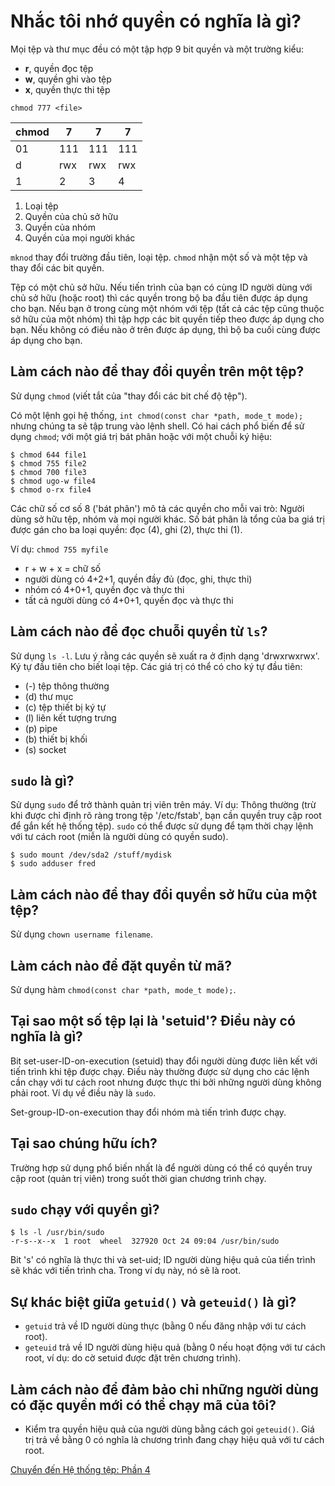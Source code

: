 # Nhắc tôi nhớ quyền có nghĩa là gì?

Mọi tệp và thư mục đều có một tập hợp 9 bit quyền và một trường kiểu:
* **r**, quyền đọc tệp
* **w**, quyền ghi vào tệp
* **x**, quyền thực thi tệp

`chmod 777 <file>`

|chmod | 7 |  7  |  7  |
|----|-----|-----|-----|
| 01 | 111 | 111 | 111 |
| d | rwx | rwx | rwx |
| 1 | 2   |  3  |  4  |

1. Loại tệp<br />
2. Quyền của chủ sở hữu<br />
3. Quyền của nhóm<br />
4. Quyền của mọi người khác<br />

`mknod` thay đổi trường đầu tiên, loại tệp.
`chmod` nhận một số và một tệp và thay đổi các bit quyền.

Tệp có một chủ sở hữu. Nếu tiến trình của bạn có cùng ID người dùng với chủ sở hữu (hoặc root) thì các quyền trong bộ ba đầu tiên được áp dụng cho bạn. Nếu bạn ở trong cùng một nhóm với tệp (tất cả các tệp cũng thuộc sở hữu của một nhóm) thì tập hợp các bit quyền tiếp theo được áp dụng cho bạn. Nếu không có điều nào ở trên được áp dụng, thì bộ ba cuối cùng được áp dụng cho bạn.

## Làm cách nào để thay đổi quyền trên một tệp?
Sử dụng `chmod` (viết tắt của "thay đổi các bit chế độ tệp").

Có một lệnh gọi hệ thống, `int chmod(const char *path, mode_t mode);` nhưng chúng ta sẽ tập trung vào lệnh shell. Có hai cách phổ biến để sử dụng `chmod`; với một giá trị bát phân hoặc với một chuỗi ký hiệu:
```
$ chmod 644 file1
$ chmod 755 file2
$ chmod 700 file3
$ chmod ugo-w file4
$ chmod o-rx file4
```
Các chữ số cơ số 8 ('bát phân') mô tả các quyền cho mỗi vai trò: Người dùng sở hữu tệp, nhóm và mọi người khác. Số bát phân là tổng của ba giá trị được gán cho ba loại quyền: đọc (4), ghi (2), thực thi (1).

Ví dụ: `chmod 755 myfile`
* r + w + x = chữ số
* người dùng có 4+2+1, quyền đầy đủ (đọc, ghi, thực thi)
* nhóm có 4+0+1, quyền đọc và thực thi
* tất cả người dùng có 4+0+1, quyền đọc và thực thi

## Làm cách nào để đọc chuỗi quyền từ `ls`?
Sử dụng `ls -l`. 
Lưu ý rằng các quyền sẽ xuất ra ở định dạng 'drwxrwxrwx'. Ký tự đầu tiên cho biết loại tệp. 
Các giá trị có thể có cho ký tự đầu tiên:
* (-) tệp thông thường
* (d) thư mục
* (c) tệp thiết bị ký tự
* (l) liên kết tượng trưng
* (p) pipe
* (b) thiết bị khối
* (s) socket

## `sudo` là gì?
Sử dụng `sudo` để trở thành quản trị viên trên máy.
Ví dụ: Thông thường (trừ khi được chỉ định rõ ràng trong tệp '/etc/fstab', bạn cần quyền truy cập root để gắn kết hệ thống tệp). `sudo` có thể được sử dụng để tạm thời chạy lệnh với tư cách root (miễn là người dùng có quyền sudo).

```
$ sudo mount /dev/sda2 /stuff/mydisk
$ sudo adduser fred
```

## Làm cách nào để thay đổi quyền sở hữu của một tệp?
Sử dụng `chown username filename`.

## Làm cách nào để đặt quyền từ mã?

Sử dụng hàm `chmod(const char *path, mode_t mode);`.

## Tại sao một số tệp lại là 'setuid'? Điều này có nghĩa là gì?
Bit set-user-ID-on-execution (setuid) thay đổi người dùng được liên kết với tiến trình khi tệp được chạy. Điều này thường được sử dụng cho các lệnh cần chạy với tư cách root nhưng được thực thi bởi những người dùng không phải root. Ví dụ về điều này là `sudo`.

Set-group-ID-on-execution thay đổi nhóm mà tiến trình được chạy.

## Tại sao chúng hữu ích?
Trường hợp sử dụng phổ biến nhất là để người dùng có thể có quyền truy cập root (quản trị viên) trong suốt thời gian chương trình chạy.

## `sudo` chạy với quyền gì?
```
$ ls -l /usr/bin/sudo
-r-s--x--x  1 root  wheel  327920 Oct 24 09:04 /usr/bin/sudo
```
Bit 's' có nghĩa là thực thi và set-uid; ID người dùng hiệu quả của tiến trình sẽ khác với tiến trình cha. Trong ví dụ này, nó sẽ là root.

## Sự khác biệt giữa `getuid()` và `geteuid()` là gì?
* `getuid` trả về ID người dùng thực (bằng 0 nếu đăng nhập với tư cách root).
* `geteuid` trả về ID người dùng hiệu quả (bằng 0 nếu hoạt động với tư cách root, ví dụ: do cờ setuid được đặt trên chương trình).

## Làm cách nào để đảm bảo chỉ những người dùng có đặc quyền mới có thể chạy mã của tôi?
* Kiểm tra quyền hiệu quả của người dùng bằng cách gọi `geteuid()`. Giá trị trả về bằng 0 có nghĩa là chương trình đang chạy hiệu quả với tư cách root.

[Chuyển đến Hệ thống tệp: Phần 4](https://github.com/angrave/SystemProgramming/wiki/File-System,-Part-4:-Working-with-directories)



